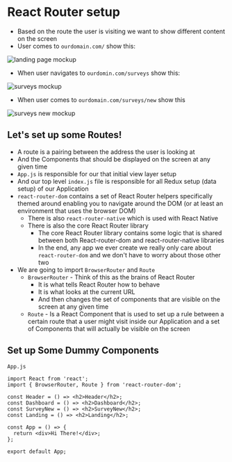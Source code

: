 # React Router setup
* Based on the route the user is visiting we want to show different content on the screen
* User comes to `ourdomain.com/` show this:

![landing page mockup](https://i.imgur.com/vgNLRjJ.png)

* When user navigates to `ourdomin.com/surveys` show this:

![surveys mockup](https://i.imgur.com/0NOAVYD.png)

* When user comes to `ourdomain.com/surveys/new` show this

![surveys new mockup](https://i.imgur.com/rLDQQ4x.png)

## Let's set up some Routes!
* A route is a pairing between the address the user is looking at
* And the Components that should be displayed on the screen at any given time
* `App.js` is responsible for our that initial view layer setup
* And our top level `index.js` file is responsible for all Redux setup (data setup) of our Application
* `react-router-dom` contains a set of React Router helpers specifically themed around enabling you to navigate around the DOM (or at least an environment that uses the browser DOM)
    - There is also `react-router-native` which is used with React Native
    - There is also the core React Router library
        + The core React Router library contains some logic that is shared between both React-router-dom and react-router-native libraries
        + In the end, any app we ever create we really only care about `react-router-dom` and we don't have to worry about those other two
* We are going to import `BrowserRouter` and `Route`
    - `BrowserRouter` - Think of this as the brains of React Router
        + It is what tells React Router how to behave
        + It is what looks at the current URL
        + And then changes the set of components that are visible on the screen at any given time
    - `Route` - Is a React Component that is used to set up a rule between a certain route that a user might visit inside our Application and a set of Components that will actually be visible on the screen

## Set up Some Dummy Components
`App.js`

```
import React from 'react';
import { BrowserRouter, Route } from 'react-router-dom';

const Header = () => <h2>Header</h2>;
const Dashboard = () => <h2>Dashboard</h2>;
const SurveyNew = () => <h2>SurveyNew</h2>;
const Landing = () => <h2>Landing</h2>;

const App = () => {
  return <div>Hi There!</div>;
};

export default App;
```

